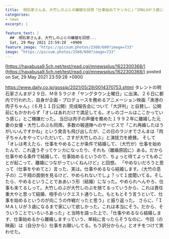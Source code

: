 ```yaml
---
title:  明石家さんま、大竹しのぶとの離婚を回想「仕事始めてケンカに」「IMALUが３歳になるまで家にいて欲しかった」  
categories:
- news
excerpt: |
  
feature_text: |
  ##  明石家さんま、大竹しのぶとの離婚を回想...
  Sat, 29 May 2021 23:59:28  +0900
feature_image: "https://picsum.photos/2560/600?image=733"
image: "https://picsum.photos/2560/600?image=733"
---
```


[https://hayabusa9.5ch.net/test/read.cgi/mnewsplus/1622300368/](https://hayabusa9.5ch.net/test/read.cgi/mnewsplus/1622300368/)
posted on Sat, 29 May 2021 23:59:28  +0900

<!--more-->

https://www.daily.co.jp/gossip/2021/05/29/0014370753.shtml タレントの明石家さんまが２９日、ＭＢＳラジオ「ヤングタウン土曜日」に出演。２６日に都内で行われた、自身が企画・プロデュースを務めるアニメーション映画「漁港の肉子ちゃん」（６月１１日公開）完成報告会について「大評判」と自賛し、公開前にもかかわらず「オレはあれだけで満足してる。オレのゴールはここかっていう感じ」とご機嫌だった。 当日は肉子の声優を務めた１９９２年に離婚した元妻の女優・大竹しのぶも同席。多数の報道陣へのサービスで「これ再婚したほうがいいんですかね」という発言も飛び出したが、この日のラジオでさんまは「肉子ちゃんをやっていただいて、さすが大竹しのぶ」と演技力を絶賛。 そして「オレは考えたら、仕事をやめることが条件で結婚して、（大竹が）仕事を始めたんで、これ違うぞってケンカになったり、それも（離婚原因に）ある。だから仕事やめる条件で結婚して、仕事始めるというので、ちょっと待てよってもめごとが起こって、離婚につながっていくねんけど」と回想。 「やめないだろうと思って（仕事をやめてと）言った、実は。仕事やめるなら結婚します。（大竹の息子の）二千翔の面倒を見るけど、やめられないでしょ？って１度聞いてる。そしたら、やめるということでああいう形（結婚）になった。やめられへんやろ、仕事も来てるしって。大竹しのぶが大竹しのぶを捨てるっていうから、これは責任重大やと思って結婚、相手のリクエスト通りした。もともとそう言うといて、仕事を始めるというのが向こうの作戦だったと思う」と振り返った。 さらに、「ＩＭＡＬＵが３歳になるまで家にいて欲しかった。これは本当にそう。だから、そういうことでいろいろあった」と当時を語った上で、「仕事やめるなら結婚します、仕事始めるから離婚しますっていう、単純に言ったらそうなのに、今回（の映画）は（自分から）仕事をお願いしてる。もう訳分からん」とオチをつけて笑わせた。

